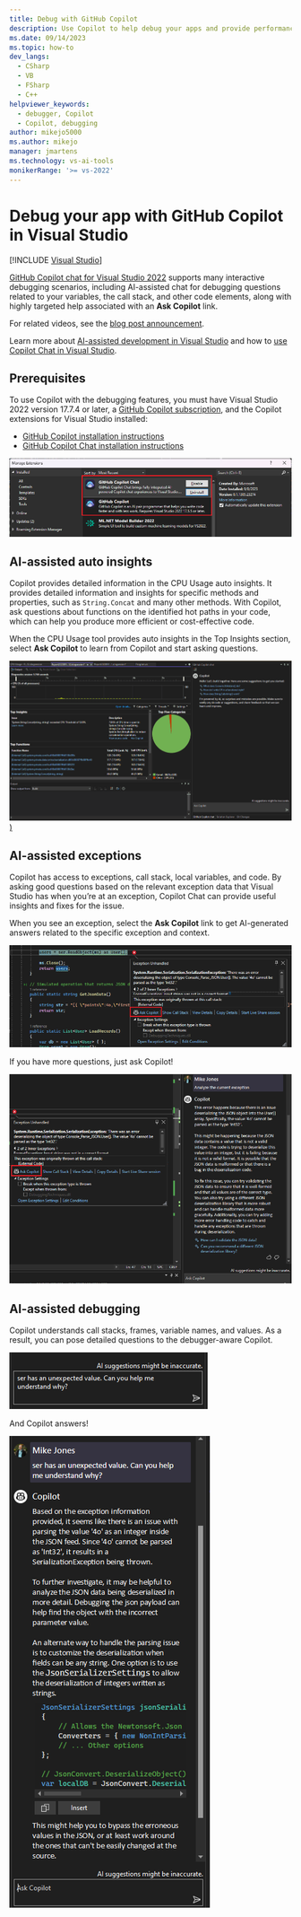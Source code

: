 ```yaml
---
title: Debug with GitHub Copilot
description: Use Copilot to help debug your apps and provide performance insights.
ms.date: 09/14/2023
ms.topic: how-to
dev_langs: 
  - CSharp
  - VB
  - FSharp
  - C++
helpviewer_keywords: 
  - debugger, Copilot
  - Copilot, debugging
author: mikejo5000
ms.author: mikejo
manager: jmartens
ms.technology: vs-ai-tools
monikerRange: '>= vs-2022'
---
```

# Debug your app with GitHub Copilot in Visual Studio

 [!INCLUDE [Visual Studio](~/includes/applies-to-version/vs-windows-only.md)]

[GitHub Copilot chat for Visual Studio 2022](../ide/visual-studio-github-copilot-chat.md) supports many interactive debugging scenarios, including AI-assisted chat for debugging questions related to your variables, the call stack, and other code elements, along with highly targeted help associated with an **Ask Copilot** link.

For related videos, see the [blog post announcement](https://devblogs.microsoft.com/visualstudio/simplified-code-refinement-and-debugging-with-github-copilot-chat/
).

Learn more about [AI-assisted development in Visual Studio](../ide/ai-assisted-development-visual-studio.md) and how to [use Copilot Chat in Visual Studio](../ide/visual-studio-github-copilot-chat.md#use-copilot-chat-in-visual-studio).

## Prerequisites

To use Copilot with the debugging features, you must have Visual Studio 2022 version 17.7.4 or later, a [GitHub Copilot subscription](https://docs.github.com/en/billing/managing-billing-for-github-copilot/about-billing-for-github-copilot), and the Copilot extensions for Visual Studio installed:

- [GitHub Copilot installation instructions](https://docs.github.com/en/copilot/getting-started-with-github-copilot?tool=visualstudio)
- [GitHub Copilot Chat installation instructions](https://docs.github.com/en/copilot/github-copilot-chat/using-github-copilot-chat?tool=visualstudio)

[![Screenshot of Copilot extensions.](../debugger/media/vs-2022/debug-with-copilot-extensions.png "Copilot extensions.")](../debugger/media/vs-2022/debug-with-copilot-extensions.png#lightbox)

## AI-assisted auto insights

Copilot provides detailed information in the CPU Usage auto insights. It provides detailed information and insights for specific methods and properties, such as `String.Concat` and many other methods. With Copilot, ask questions about functions on the identified hot paths in your code, which can help you produce more efficient or cost-effective code.

When the CPU Usage tool provides auto insights in the Top Insights section, select **Ask Copilot** to learn from Copilot and start asking questions.

[ ![Animation of using Copilot with CPU Usage.](../debugger/media/vs-2022/debug-with-copilot-top-insights.gif)) ](../debugger/media/vs-2022/debug-with-copilot-top-insights.gif#lightbox)

## AI-assisted exceptions

Copilot has access to exceptions, call stack, local variables, and code. By asking good questions based on the relevant exception data that Visual Studio has when you’re at an exception, Copilot Chat can provide useful insights and fixes for the issue.

When you see an exception, select the **Ask Copilot** link to get AI-generated answers related to the specific exception and context.

[![Screenshot of Ask Copilot option in Exception Helper.](../debugger/media/vs-2022/debug-with-copilot-exception-helper.png "Ask Copilot option in Exception Helper.")](../debugger/media/vs-2022/debug-with-copilot-exception-helper.png#lightbox)

If you have more questions, just ask Copilot!

[![Screenshot of Chat window after choosing Ask Copilot.](../debugger/media/vs-2022/debug-with-copilot-exception-chat.png "Ask Copilot option in Exception Helper.")](../debugger/media/vs-2022/debug-with-copilot-exception-helper.png#lightbox)

## AI-assisted debugging

Copilot understands call stacks, frames, variable names, and values. As a result, you can pose detailed questions to the debugger-aware Copilot.

![Screenshot of asking a debugging question.](../debugger/media/vs-2022/debug-with-copilot-asking-a-question.png "Asking a Debugging Question.")

And Copilot answers!

![Screenshot of answered question.](../debugger/media/vs-2022/debug-with-copilot-question-answered.png "Answered Question.")
